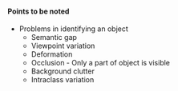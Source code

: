 #### Points to be noted

* Problems in identifying an object
  * Semantic gap
  * Viewpoint variation
  * Deformation
  * Occlusion - Only a part of object is visible
  * Background clutter
  * Intraclass variation
  
